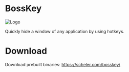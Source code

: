 # BossKey
![Logo](https://raw.githubusercontent.com/solaristhesun/bosskey/master/assets/appicon/leader128.png)

Quickly hide a window of any application by using hotkeys.

# Download
Download prebuilt binaries: https://scheler.com/bosskey/
